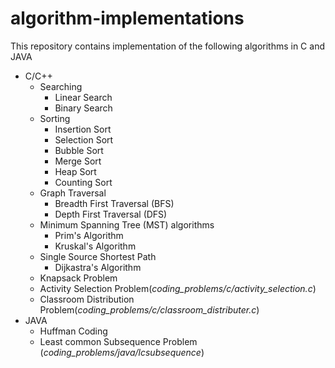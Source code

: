 # algorithm-implementations

This repository contains implementation of the following algorithms in C and JAVA

- C/C++
  - Searching
    - Linear Search
    - Binary Search
  - Sorting
    - Insertion Sort
    - Selection Sort
    - Bubble Sort
    - Merge Sort
    - Heap Sort
    - Counting Sort
  - Graph Traversal
    - Breadth First Traversal (BFS)
    - Depth First Traversal (DFS)
  - Minimum Spanning Tree (MST) algorithms
    - Prim's Algorithm
    - Kruskal's Algorithm
  - Single Source Shortest Path
    - Dijkastra's Algorithm
  - Knapsack Problem
  - Activity Selection Problem(*coding_problems/c/activity_selection.c*)
  - Classroom Distribution Problem(*coding_problems/c/classroom_distributer.c*)
- JAVA
  - Huffman Coding
  - Least common Subsequence Problem (*coding_problems/java/lcsubsequence*)
